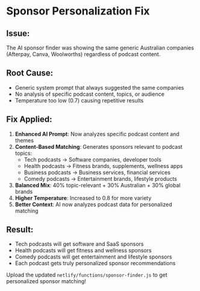 # Sponsor Personalization Fix

## Issue:
The AI sponsor finder was showing the same generic Australian companies (Afterpay, Canva, Woolworths) regardless of podcast content.

## Root Cause:
- Generic system prompt that always suggested the same companies
- No analysis of specific podcast content, topics, or audience
- Temperature too low (0.7) causing repetitive results

## Fix Applied:
1. **Enhanced AI Prompt**: Now analyzes specific podcast content and themes
2. **Content-Based Matching**: Generates sponsors relevant to podcast topics:
   - Tech podcasts → Software companies, developer tools
   - Health podcasts → Fitness brands, supplements, wellness apps  
   - Business podcasts → Business services, financial services
   - Comedy podcasts → Entertainment brands, lifestyle products
3. **Balanced Mix**: 40% topic-relevant + 30% Australian + 30% global brands
4. **Higher Temperature**: Increased to 0.8 for more variety
5. **Better Context**: AI now analyzes podcast data for personalized matching

## Result:
- Tech podcasts will get software and SaaS sponsors
- Health podcasts will get fitness and wellness sponsors
- Comedy podcasts will get entertainment and lifestyle sponsors
- Each podcast gets truly personalized sponsor recommendations

Upload the updated `netlify/functions/sponsor-finder.js` to get personalized sponsor matching!